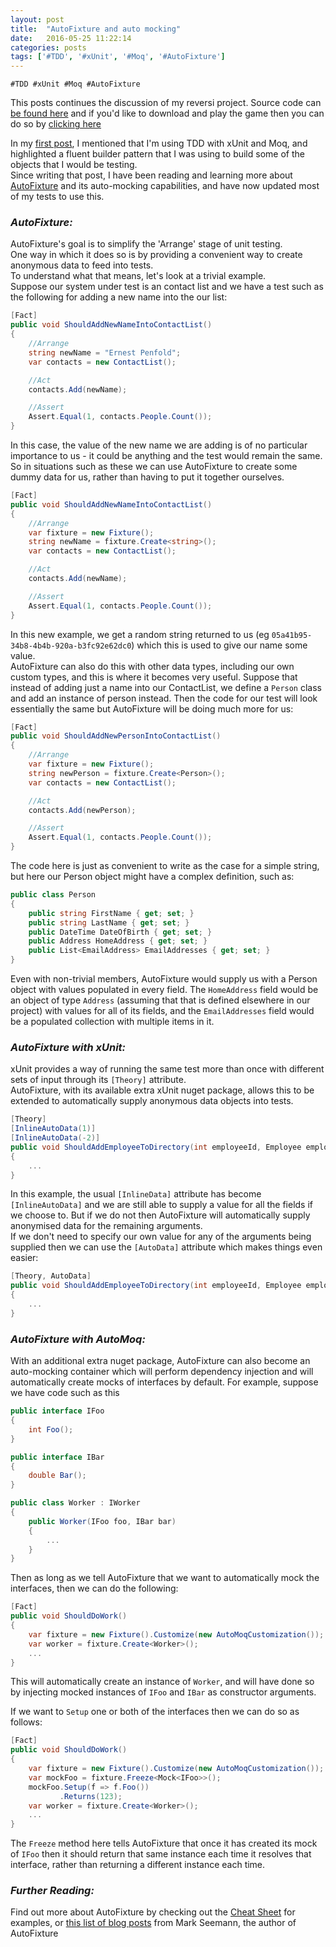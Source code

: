 ```yaml
---
layout: post
title:  "AutoFixture and auto mocking"
date:   2016-05-25 11:22:14
categories: posts
tags: ['#TDD', '#xUnit', '#Moq', '#AutoFixture']
---
```

`#TDD #xUnit #Moq #AutoFixture`

This posts continues the discussion of my reversi project. Source code can [be found here](https://github.com/alan-conway/Reversi) and if you'd like to download and play the game then you can do so by [clicking here](https://ci.appveyor.com/api/projects/alan-conway/reversi/artifacts/Reversi.zip?branch=master&job=Configuration%3A+Release)

In my [first post](posts/reversi-with-tdd.html), I mentioned that I'm using TDD with xUnit and Moq, and highlighted a fluent builder pattern that I was using to build some of the objects that I would be testing.  
Since writing that post, I have been reading and learning more about [AutoFixture](https://github.com/AutoFixture/AutoFixture) and its auto-mocking capabilities, and have now updated most of my tests to use this.

### _AutoFixture:_  
AutoFixture's goal is to simplify the 'Arrange' stage of unit testing.  
One way in which it does so is by providing a convenient way to create anonymous data to feed into tests.  
To understand what that means, let's look at a trivial example.  
Suppose our system under test is an contact list and we have a test such as the following for adding a new name into the our list:

~~~ C#
[Fact]
public void ShouldAddNewNameIntoContactList()
{
	//Arrange
	string newName = "Ernest Penfold";
	var contacts = new ContactList();

	//Act
	contacts.Add(newName);

	//Assert
	Assert.Equal(1, contacts.People.Count());
}
~~~

In this case, the value of the new name we are adding is of no particular importance to us - it could be anything and the test would remain the same.  
So in situations such as these we can use AutoFixture to create some dummy data for us, rather than having to put it together ourselves.

~~~ C#
[Fact]
public void ShouldAddNewNameIntoContactList()
{
	//Arrange
	var fixture = new Fixture();
	string newName = fixture.Create<string>();
	var contacts = new ContactList();

	//Act
	contacts.Add(newName);

	//Assert
	Assert.Equal(1, contacts.People.Count());
}
~~~

In this new example, we get a random string returned to us (eg `05a41b95-34b8-4b4b-920a-b3fc92e62dc0`) which this is used to give our name some value.  
AutoFixture can also do this with other data types, including our own custom types, and this is where it becomes very useful. Suppose that instead of adding just a name into our ContactList, we define a `Person` class and add an instance of person instead. Then the code for our test will look essentially the same but AutoFixture will be doing much more for us:

~~~ C#
[Fact]
public void ShouldAddNewPersonIntoContactList()
{
	//Arrange
	var fixture = new Fixture();
	string newPerson = fixture.Create<Person>();
	var contacts = new ContactList();

	//Act
	contacts.Add(newPerson);

	//Assert
	Assert.Equal(1, contacts.People.Count());
}
~~~

The code here is just as convenient to write as the case for a simple string, but here our Person object might have a complex definition, such as:

~~~ C#
public class Person
{
	public string FirstName { get; set; }
	public string LastName { get; set; }
	public DateTime DateOfBirth { get; set; }
	public Address HomeAddress { get; set; }
	public List<EmailAddress> EmailAddresses { get; set; }
}
~~~

Even with non-trivial members, AutoFixture would supply us with a Person object with values populated in every field. The `HomeAddress` field would be an object of type `Address` (assuming that that is defined elsewhere in our project) with values for all of its fields, and the `EmailAddresses` field would be a populated collection with multiple items in it.

### _AutoFixture with xUnit:_
xUnit provides a way of running the same test more than once with different sets of input through its `[Theory]` attribute.  
AutoFixture, with its available extra xUnit nuget package, allows this to be extended to automatically supply anonymous data objects into tests.  

~~~ C#
[Theory]
[InlineAutoData(1)]
[InlineAutoData(-2)]
public void ShouldAddEmployeeToDirectory(int employeeId, Employee employee)
{
    ...
}
~~~

In this example, the usual `[InlineData]` attribute has become `[InlineAutoData]` and we are still able to supply a value for all the fields if we choose to. But if we do not then AutoFixture will automatically supply anonymised data for the remaining arguments.  
If we don't need to specify our own value for any of the arguments being supplied then we can use the `[AutoData]` attribute which makes things even easier:  

~~~ C#
[Theory, AutoData]
public void ShouldAddEmployeeToDirectory(int employeeId, Employee employee)
{
	...
}
~~~

### _AutoFixture with AutoMoq:_

With an additional extra nuget package, AutoFixture can also become an auto-mocking container which will perform dependency injection and will automatically create mocks of interfaces by default.  For example, suppose we have code such as this  

~~~ C#
public interface IFoo
{
	int Foo();
}

public interface IBar
{
	double Bar();
}

public class Worker : IWorker
{
	public Worker(IFoo foo, IBar bar)
	{
		...
	}
}
~~~

Then as long as we tell AutoFixture that we want to automatically mock the interfaces, then we can do the following:

~~~ C#
[Fact]
public void ShouldDoWork()
{
	var fixture = new Fixture().Customize(new AutoMoqCustomization());
	var worker = fixture.Create<Worker>();
	...
}
~~~

This will automatically create an instance of `Worker`, and will have done so by injecting mocked instances of `IFoo` and `IBar` as constructor arguments.

If we want to `Setup` one or both of the interfaces then we can do so as follows:

~~~ C#
[Fact]
public void ShouldDoWork()
{
	var fixture = new Fixture().Customize(new AutoMoqCustomization());
	var mockFoo = fixture.Freeze<Mock<IFoo>>();
	mockFoo.Setup(f => f.Foo())
	       .Returns(123);
	var worker = fixture.Create<Worker>();
	...
}
~~~

The `Freeze` method here tells AutoFixture that once it has created its mock of `IFoo` then it should return that same instance each time it resolves that interface, rather than returning a different instance each time.


### _Further Reading:_

Find out more about AutoFixture by checking out the [Cheat Sheet](https://github.com/AutoFixture/AutoFixture/wiki/Cheat-Sheet) for examples, or [this list of blog posts](http://blog.ploeh.dk/tags/#AutoFixture-ref) from Mark Seemann, the author of AutoFixture
